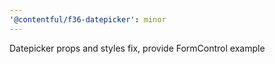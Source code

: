 ```yaml
---
'@contentful/f36-datepicker': minor
---
```


Datepicker props and styles fix, provide FormControl example
